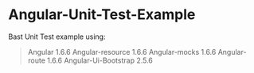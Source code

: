 # Angular-Unit-Test-Example

Bast Unit Test example using:
>Angular 1.6.6
>Angular-resource 1.6.6
>Angular-mocks 1.6.6
>Angular-route 1.6.6
>Angular-Ui-Bootstrap 2.5.6
